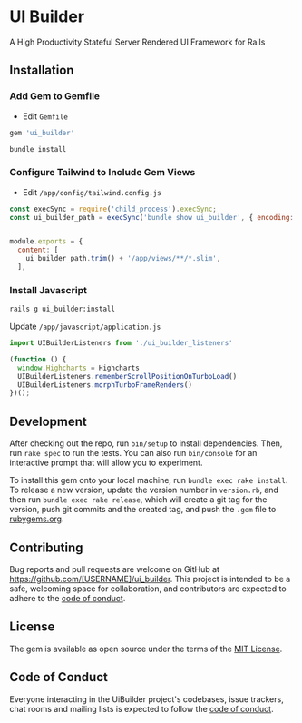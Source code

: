 # UI Builder

A High Productivity Stateful Server Rendered UI Framework for Rails

## Installation

### Add Gem to Gemfile

* Edit `Gemfile`

```ruby
gem 'ui_builder'
```

```bash
bundle install
```

### Configure Tailwind to Include Gem Views

* Edit `/app/config/tailwind.config.js`

```javascript
const execSync = require('child_process').execSync;
const ui_builder_path = execSync('bundle show ui_builder', { encoding: 'utf-8' });


module.exports = {
  content: [
    ui_builder_path.trim() + '/app/views/**/*.slim',
  ],
```

### Install Javascript

```bash
rails g ui_builder:install
```

Update `/app/javascript/application.js` 

```javascript
import UIBuilderListeners from './ui_builder_listeners'

(function () {
  window.Highcharts = Highcharts
  UIBuilderListeners.rememberScrollPositionOnTurboLoad()
  UIBuilderListeners.morphTurboFrameRenders()
})();
```

## Development

After checking out the repo, run `bin/setup` to install dependencies. Then, run `rake spec` to run the tests. You can also run `bin/console` for an interactive prompt that will allow you to experiment.

To install this gem onto your local machine, run `bundle exec rake install`. To release a new version, update the version number in `version.rb`, and then run `bundle exec rake release`, which will create a git tag for the version, push git commits and the created tag, and push the `.gem` file to [rubygems.org](https://rubygems.org).

## Contributing

Bug reports and pull requests are welcome on GitHub at https://github.com/[USERNAME]/ui_builder. This project is intended to be a safe, welcoming space for collaboration, and contributors are expected to adhere to the [code of conduct](https://github.com/[USERNAME]/ui_builder/blob/main/CODE_OF_CONDUCT.md).

## License

The gem is available as open source under the terms of the [MIT License](https://opensource.org/licenses/MIT).

## Code of Conduct

Everyone interacting in the UiBuilder project's codebases, issue trackers, chat rooms and mailing lists is expected to follow the [code of conduct](https://github.com/[USERNAME]/ui_builder/blob/main/CODE_OF_CONDUCT.md).
